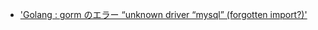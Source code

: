 - ['Golang : gorm のエラー “unknown driver “mysql” (forgotten import?)'](https://medium.com/@muukii/golang-gorm%E3%81%AE%E3%82%A8%E3%83%A9%E3%83%BC-unknown-driver-mysql-forgotten-import-d9c2b6e2f9a6)
